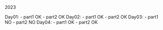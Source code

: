 2023

Day01:
    - part1 OK
    - part2 OK
Day02:
    - part1 OK
    - part2 OK
Day03:
    - part1 NO
    - part2 NO
Day04:
    - part1 OK
    - part2 OK